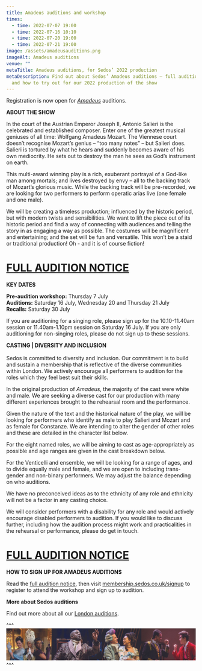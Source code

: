 ```yaml
---
title: Amadeus auditions and workshop
times:
  - time: 2022-07-07 19:00
  - time: 2022-07-16 10:10
  - time: 2022-07-20 19:00
  - time: 2022-07-21 19:00
image: /assets/amadeusauditions.png
imageAlt: Amadeus auditions
venue: ""
metaTitle: Amadeus auditions, for Sedos’ 2022 production
metaDescription: Find out about Sedos’ Amadeus auditions – full audition notice
  and how to try out for our 2022 production of the show
---
```

Registration is now open for *[Amadeus](https://sedos.co.uk/shows/2022-amadeus)* auditions.

**ABOUT THE SHOW**

In the court of the Austrian Emperor Joseph II, Antonio Salieri is the celebrated and established composer. Enter one of the greatest musical geniuses of all time: Wolfgang Amadeus Mozart. The Viennese court doesn’t recognise Mozart’s genius – “too many notes” – but Salieri does. Salieri is tortured by what he hears and suddenly becomes aware of his own mediocrity. He sets out to destroy the man he sees as God’s instrument on earth.  

This multi-award winning play is a rich, exuberant portrayal of a God-like man among mortals; and lives destroyed by envy – all to the backing track of Mozart’s glorious music. While the backing track will be pre-recorded, we are looking for two performers to perform operatic arias live (one female and one male).

We will be creating a timeless production; influenced by the historic period, but with modern twists and sensibilities. We want to lift the piece out of its historic period and find a way of connecting with audiences and telling the story in as engaging a way as possible. The costumes will be magnificent and entertaining; and the set will be fun and versatile. This won’t be a staid or traditional production! Oh - and it is of course fiction!

# [FULL AUDITION NOTICE](https://docs.google.com/document/d/1njbKJQ_Vf7jmmZMJwUolxzeRWDvlOoJ_/edit)

**KEY DATES**[](https://docs.google.com/document/d/1njbKJQ_Vf7jmmZMJwUolxzeRWDvlOoJ_/edit)

**Pre-audition workshop:** Thursday 7 July\
**Auditions:** Saturday 16 July, Wednesday 20 and Thursday 21 July\
**Recalls:** Saturday 30 July

If you are auditioning for a singing role, please sign up for the 10.10-11.40am session or 11.40am-1.10pm session on Saturday 16 July. If you are only auditioning for non-singing roles, please do not sign up to these sessions.

**CASTING | DIVERSITY AND INCLUSION**\
\
Sedos is committed to diversity and inclusion. Our commitment is to build and sustain a membership that is reflective of the diverse communities within London. We actively encourage all performers to audition for the roles which they feel best suit their skills.

In the original production of *Amadeus*, the majority of the cast were white and male. We are seeking a diverse cast for our production with many different experiences brought to the rehearsal room and the performance. 

Given the nature of the text and the historical nature of the play, we will be looking for performers who identify as male to play Salieri and Mozart and as female for Constanze. We are intending to alter the gender of other roles and these are detailed in the character list below. 

For the eight named roles, we will be aiming to cast as age-appropriately as possible and age ranges are given in the cast breakdown below.  

For the Venticelli and ensemble, we will be looking for a range of ages, and to divide equally male and female, and we are open to including trans-gender and non-binary performers. We may adjust the balance depending on who auditions. 

We have no preconceived ideas as to the ethnicity of any role and ethnicity will not be a factor in any casting choice. 

We will consider performers with a disability for any role and would actively encourage disabled performers to audition. If you would like to discuss further, including how the audition process might work and practicalities in the rehearsal or performance, please do get in touch.  

# [FULL AUDITION NOTICE](https://docs.google.com/document/d/1njbKJQ_Vf7jmmZMJwUolxzeRWDvlOoJ_/edit)

**HOW TO SIGN UP FOR AMADEUS AUDITIONS**

Read the [full audition notice](https://docs.google.com/document/d/1njbKJQ_Vf7jmmZMJwUolxzeRWDvlOoJ_/edit), then visit [](membership.sedos.co.uk)[membership.sedos.co.uk/signup](https://membership.sedos.co.uk/signup/) to register to attend the workshop and sign up to audition.

**More about Sedos auditions**

Find out more about all our [London auditions](https://sedos.co.uk/get-involved).

^^^ ![Amadeus auditions mood board](/assets/amadeus-audition-footer-2.jpg)
^^^